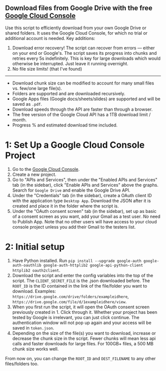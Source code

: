 ## Download files from Google Drive with the free [Google Cloud Console](https://cloud.google.com/)

Use this script to efficiently download from your own Google Drive or shared folders. It uses the Google Cloud Console, for which no trial or additional account is needed. Key additions:

1. Download error recovery! The script can recover from errors — either on your end or Google's. The script saves its progress into chunks and retries every 5s indefinitely. This is key for large downloads which would otherwise be interrupted. Just leave it running overnight.
2. No file size limits! (that I've found)

--- 

- Download chunk size can be modified to account for many small files vs. few/one large file(s).
- Folders are supported and are downloaded recursively.
- Google Apps files (Google docs/sheets/slides) are supported and will be saved as `.pdf`.
- Download speeds through the API are faster than through a browser.
- The free version of the Google Cloud API has a 1TB download limit / month.
- Progress % and estimated download time included.

# 1: Set Up a Google Cloud Console Project
1. Go to the [Google Cloud Console](https://console.cloud.google.com/).
2. Create a new project.
3. Go to "APIs and Services", then under the "Enabled APIs and Services" tab (in the sidebar), click "Enable APIs and Services" above the graphs. Search for `Google Drive` and enable the Google Drive API.
4. Under  the "Credentials" tab (in the sidebar), create a OAuth client ID with the application type `Desktop App`. Download the JSON after it is created and place it in the folder where the script is.
5. Under  the "OAuth consent screen" tab (in the sidebar), set up as basic of a consent screen as you want, add your Gmail as a test user. *No* need to Publish App. Note that no other users will have access to your cloud console project unless you add their Gmail to the testers list.

# 2: Initial setup
1. Have Python installed. Run `pip install --upgrade google-auth google-auth-oauthlib google-auth-httplib2 google-api-python-client httplib2 oauth2client`.
2. Download the script and enter the config variables into the top of the script. The `CLIENT_SECRET_FILE` is the .json downloaded before. The `ROOT_ID` is the ID contained in the link of the file/folder you want to download. Examples: `https://drive.google.com/drive/folders/exampleidhere`, `https://drive.google.com/file/d/1exampleidhere/view`.
3. When you first run the script, it will open the OAuth consent screen previously created in 1. Click through it. Whether your project has been tested by Google is irrelevant, you can just click continue. The authentication window will not pop up again and your access will be saved in `token.json`.
4. Depending on the size of the file(s) you want to download, increase or decrease the chunk size in the script. Fewer chunks will mean less api calls and faster downloads for large files. For 100GB+ files, a 500 MB chunk size works well.


From now on, you can change the `ROOT_ID` and `DEST_FILENAME` to any other files/folders too.
